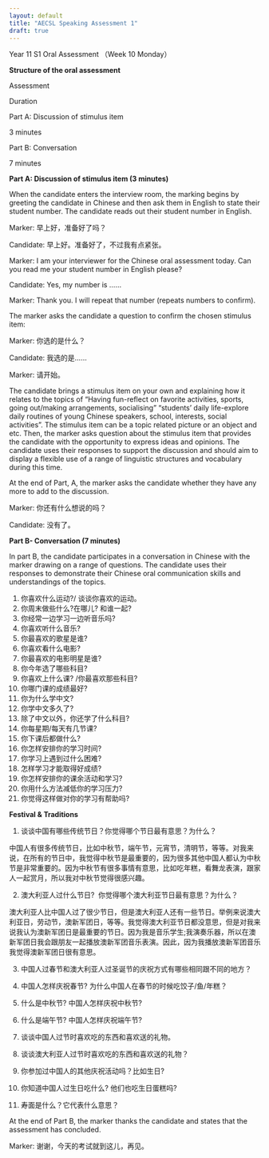 ```yaml
---
layout: default
title: "AECSL Speaking Assessment 1"
draft: true
---
```


Year 11 S1 Oral Assessment （Week 10 Monday）

**Structure of the oral assessment**

Assessment

Duration

Part A: Discussion of stimulus item

3 minutes

Part B: Conversation

7 minutes

**Part A: Discussion of stimulus item (3 minutes)**

When the candidate enters the interview room, the marking begins by greeting the candidate in Chinese and then ask them in English to state their student number. The candidate reads out their student number in English.

Marker: 早上好，准备好了吗？

Candidate: 早上好。准备好了，不过我有点紧张。

Marker: I am your interviewer for the Chinese oral assessment today. Can you read me your student number in English please?

Candidate: Yes, my number is ……

Marker: Thank you. I will repeat that number (repeats numbers to confirm).

The marker asks the candidate a question to confirm the chosen stimulus item:

Marker: 你选的是什么？

Candidate: 我选的是……

Marker: 请开始。

The candidate brings a stimulus item on your own and explaining how it relates to the topics of “Having fun-reflect on favorite activities, sports, going out/making arrangements, socialising” “students’ daily life-explore daily routines of young Chinese speakers, school, interests, social activities”. The stimulus item can be a topic related picture or an object and etc. Then, the marker asks question about the stimulus item that provides the candidate with the opportunity to express ideas and opinions. The candidate uses their responses to support the discussion and should aim to display a flexible use of a range of linguistic structures and vocabulary during this time.

At the end of Part, A, the marker asks the candidate whether they have any more to add to the discussion.

Marker: 你还有什么想说的吗？

Candidate: 没有了。

**Part B- Conversation (7 minutes)**

In part B, the candidate participates in a conversation in Chinese with the marker drawing on a range of questions. The candidate uses their responses to demonstrate their Chinese oral communication skills and understandings of the topics.

1.  你喜欢什么运动?/ 谈谈你喜欢的运动。
2.  你周末做些什么?在哪儿? 和谁一起?
3.  你经常一边学习一边听音乐吗?
4.  你喜欢听什么音乐?
5.  你最喜欢的歌星是谁?
6.  你喜欢看什么电影?
7.  你最喜欢的电影明星是谁?
8.  你今年选了哪些科目?
9.  你喜欢上什么课? /你最喜欢那些科目?
10.  你哪门课的成绩最好?
11.  你为什么学中文?
12.  你学中文多久了?
13.  除了中文以外，你还学了什么科目?
14.  你每星期/每天有几节课?
15.  你下课后都做什么?
16.  你怎样安排你的学习时间?
17.  你学习上遇到过什么困难?
18.  怎样学习才能取得好成绩?
19.  你怎样安排你的课余活动和学习?
20.  你用什么方法减低你的学习压力?
21.  你觉得这样做对你的学习有帮助吗?

**Festival & Traditions**

1.  谈谈中国有哪些传统节日？你觉得哪个节日最有意思？为什么？

中国人有很多传统节日，比如中秋节，端午节，元宵节，清明节，等等。对我来说，在所有的节日中，我觉得中秋节是最重要的，因为很多其他中国人都认为中秋节是非常重要的。因为中秋节有很多事情有意思，比如吃年糕，看舞龙表演，跟家人一起赏月，所以我对中秋节觉得很感兴趣。

2.  澳大利亚人过什么节日?  你觉得哪个澳大利亚节日最有意思？为什么？

澳大利亚人比中国人过了很少节日，但是澳大利亚人还有一些节日。举例来说澳大利亚日，劳动节，澳新军团日，等等。我觉得澳大利亚节日都没意思，但是对我来说我认为澳新军团日是最重要的节日。因为我是音乐学生;我演奏乐器，所以在澳新军团日我会跟朋友一起播放澳新军团音乐表演。因此，因为我播放澳新军团音乐我觉得澳新军团日很有意思。

3.  中国人过春节和澳大利亚人过圣诞节的庆祝方式有哪些相同跟不同的地方？



4.  中国人怎样庆祝春节? 为什么中国人在春节的时候吃饺子/鱼/年糕？

5.  什么是中秋节? 中国人怎样庆祝中秋节?

6.  什么是端午节? 中国人怎样庆祝端午节?

7.  谈谈中国人过节时喜欢吃的东西和喜欢送的礼物。

8.  谈谈澳大利亚人过节时喜欢吃的东西和喜欢送的礼物？

9.  你参加过中国人的其他庆祝活动吗？比如生日?

10.  你知道中国人过生日吃什么? 他们也吃生日蛋糕吗?

11.  寿面是什么？它代表什么意思？

At the end of Part B, the marker thanks the candidate and states that the assessment has concluded.

Marker: 谢谢，今天的考试就到这儿，再见。

